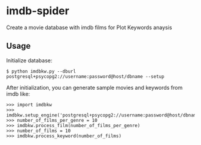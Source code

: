 # imdb-spider
Create a movie database with imdb films for Plot Keywords anaysis

Usage
-----

Initialize database:

    $ python imdbkw.py --dburl postgresql+psycopg2://username:password@host/dbname --setup

After initialization, you can generate sample movies and keywords from imdb like:

    >>> import imdbkw
    >>> imdbkw.setup_engine('postgresql+psycopg2://username:password@host/dbname')
    >>> number_of_films_per_genre = 10
    >>> imdbkw.process_film(number_of_films_per_genre)
    >>> number_of_films = 10
    >>> imdbkw.process_keyword(number_of_films)
